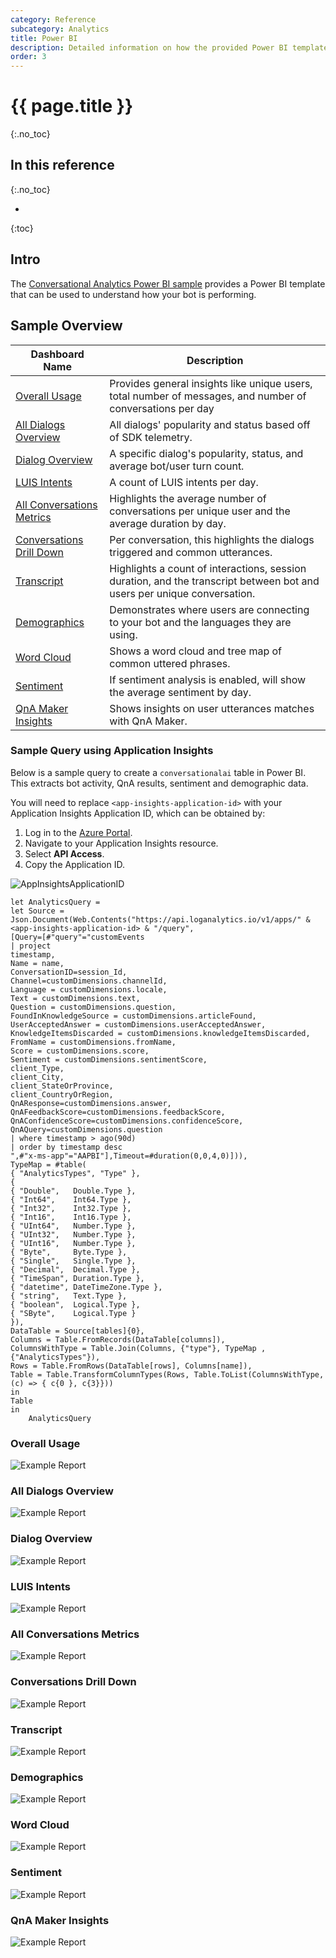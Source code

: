 ```yaml
---
category: Reference
subcategory: Analytics
title: Power BI
description: Detailed information on how the provided Power BI template provides insights into your assistant usage.
order: 3
---
```


# {{ page.title }}
{:.no_toc}

## In this reference
{:.no_toc}

* 
{:toc}

## Intro
The  [Conversational Analytics Power BI sample](https://aka.ms/botPowerBiTemplate) provides a Power BI template that can be used to understand how your bot is performing.

## Sample Overview

|Dashboard Name|Description|
|-|-|
|[Overall Usage](#overall-usage)| Provides general insights like unique users, total number of messages, and number of conversations per day|
|[All Dialogs Overview](#all-dialogs-overview)| All dialogs' popularity and status based off of SDK telemetry.|
|[Dialog Overview](#dialog-overview)| A specific dialog's popularity, status,  and average bot/user turn count.|
|[LUIS Intents](#luis-intents)| A count of LUIS intents per day.|
|[All Conversations Metrics](#all-conversations-metrics)| Highlights the average number of conversations per unique user and the average duration by day.|
|[Conversations Drill Down](#conversations-drill-down)| Per conversation, this highlights the dialogs triggered and common utterances.|
|[Transcript](#transcript)| Highlights a count of interactions, session duration, and the transcript between bot and users per unique conversation.|
|[Demographics](#demographics)| Demonstrates where users are connecting to your bot and the languages they are using.|
|[Word Cloud](#word-cloud)| Shows a word cloud and tree map of common uttered phrases.|
|[Sentiment](#sentiment)| If sentiment analysis is enabled, will show the average sentiment by day.|
|[QnA Maker Insights](#qna-maker-insights)| Shows insights on user utterances matches with QnA Maker. |

### Sample Query using Application Insights

Below is a sample query to create a `conversationalai` table in Power BI. This extracts bot activity, QnA results, sentiment and demographic data.

You will need to replace `<app-insights-application-id>` with your Application Insights Application ID, which can be obtained by:

1. Log in to the [Azure Portal](https://portal.azure.com/).
2. Navigate to your Application Insights resource.
3. Select **API Access**.
4. Copy the Application ID.

![AppInsightsApplicationID]({{site.baseurl}}/assets/images/appinsightsapplicationid.png)

```
let AnalyticsQuery =
let Source = Json.Document(Web.Contents("https://api.loganalytics.io/v1/apps/" & <app-insights-application-id> & "/query",
[Query=[#"query"="customEvents
| project
timestamp,
Name = name,
ConversationID=session_Id,
Channel=customDimensions.channelId,
Language = customDimensions.locale,
Text = customDimensions.text,
Question = customDimensions.question,
FoundInKnowledgeSource = customDimensions.articleFound,
UserAcceptedAnswer = customDimensions.userAcceptedAnswer,
KnowledgeItemsDiscarded = customDimensions.knowledgeItemsDiscarded,
FromName = customDimensions.fromName,
Score = customDimensions.score,
Sentiment = customDimensions.sentimentScore,
client_Type,
client_City,
client_StateOrProvince,
client_CountryOrRegion,
QnAResponse=customDimensions.answer,
QnAFeedbackScore=customDimensions.feedbackScore,
QnAConfidenceScore=customDimensions.confidenceScore,
QnAQuery=customDimensions.question
| where timestamp > ago(90d)
| order by timestamp desc  
",#"x-ms-app"="AAPBI"],Timeout=#duration(0,0,4,0)])),
TypeMap = #table(
{ "AnalyticsTypes", "Type" },
{
{ "Double",   Double.Type },
{ "Int64",    Int64.Type },
{ "Int32",    Int32.Type },
{ "Int16",    Int16.Type },
{ "UInt64",   Number.Type },
{ "UInt32",   Number.Type },
{ "UInt16",   Number.Type },
{ "Byte",     Byte.Type },
{ "Single",   Single.Type },
{ "Decimal",  Decimal.Type },
{ "TimeSpan", Duration.Type },
{ "datetime", DateTimeZone.Type },
{ "string",   Text.Type },
{ "boolean",  Logical.Type },
{ "SByte",    Logical.Type }
}),
DataTable = Source[tables]{0},
Columns = Table.FromRecords(DataTable[columns]),
ColumnsWithType = Table.Join(Columns, {"type"}, TypeMap , {"AnalyticsTypes"}),
Rows = Table.FromRows(DataTable[rows], Columns[name]),
Table = Table.TransformColumnTypes(Rows, Table.ToList(ColumnsWithType, (c) => { c{0 }, c{3}}))
in
Table
in
    AnalyticsQuery
```

### Overall Usage

![Example Report]({{site.baseurl}}/assets/images/powerbi-conversationanalytics-overall.png)

### All Dialogs Overview

![Example Report]({{site.baseurl}}/assets/images/powerbi-conversationanalytics-alldialogsoverview.png)

### Dialog Overview

![Example Report]({{site.baseurl}}/assets/images/powerbi-conversationanalytics-dialogoverview.png)

### LUIS Intents

![Example Report]({{site.baseurl}}/assets/images/powerbi-conversationanalytics-luisintents.png)

### All Conversations Metrics

![Example Report]({{site.baseurl}}/assets/images/powerbi-conversationanalytics-allconversationsmetrics.png)

### Conversations Drill Down

![Example Report]({{site.baseurl}}/assets/images/powerbi-conversationanalytics-conversationsdrilldown.png)

### Transcript

![Example Report]({{site.baseurl}}/assets/images/powerbi-conversationanalytics-transcript.png)

### Demographics

![Example Report]({{site.baseurl}}/assets/images/powerbi-conversationanalytics-demographics.png)

### Word Cloud

![Example Report]({{site.baseurl}}/assets/images/powerbi-conversationanalytics-wordcloud.png)

### Sentiment

![Example Report]({{site.baseurl}}/assets/images/powerbi-conversationanalytics-sentimentanalysis.png)

### QnA Maker Insights

![Example Report]({{site.baseurl}}/assets/images/powerbi-conversationanalytics-qnamakerinsights.png)
